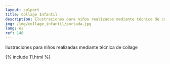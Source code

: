 ```yaml
---
layout: colport
title: Collage Infantil
description: Ilustraciones para niños realizadas mediante técnica de collage
img: /img/collage_infantil/portada.jpg
lang: es
ref: 140
---
```


Ilustraciones para niños realizadas mediante técnica de collage

{% include 11.html %}
